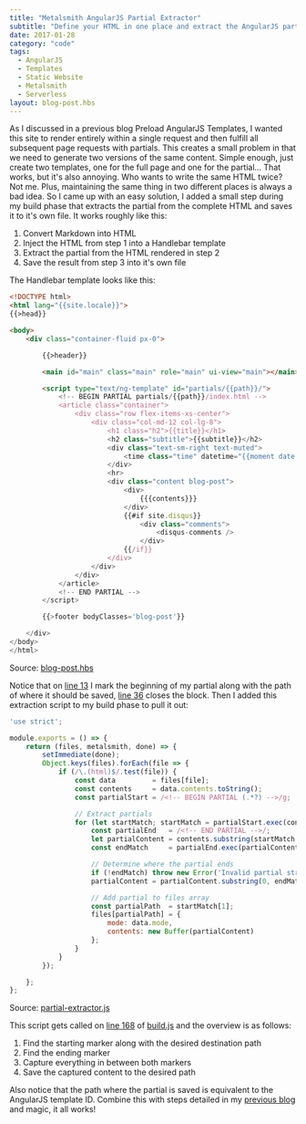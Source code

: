 ```yaml
---
title: "Metalsmith AngularJS Partial Extractor"
subtitle: "Define your HTML in one place and extract the AngularJS partials later"
date: 2017-01-28
category: "code"
tags:
  - AngularJS
  - Templates
  - Static Website
  - Metalsmith
  - Serverless
layout: blog-post.hbs
---
```


As I discussed in a previous blog <a ui-sref="blog.post({title: 'angular-ui-router-template-preload'})">Preload AngularJS Templates</a>, I wanted this site to render entirely within a single request and then fulfill all subsequent page requests with partials. This creates a small problem in that we need to generate two versions of the same content. Simple enough, just create two templates, one for the full page and one for the partial... That works, but it's also annoying. Who wants to write the same HTML twice? Not me. Plus, maintaining the same thing in two different places is always a bad idea. So I came up with an easy solution, I added a small step during my build phase that extracts the partial from the complete HTML and saves it to it's own file. It works roughly like this:

1. Convert Markdown into HTML
2. Inject the HTML from step 1 into a Handlebar template
3. Extract the partial from the HTML rendered in step 2
4. Save the result from step 3 into it's own file

The Handlebar template looks like this:

```html
<!DOCTYPE html>
<html lang="{{site.locale}}">
{{>head}}

<body>
	<div class="container-fluid px-0">

		{{>header}}

		<main id="main" class="main" role="main" ui-view="main"></main>

		<script type="text/ng-template" id="partials/{{path}}/">
			<!-- BEGIN PARTIAL partials/{{path}}/index.html -->
			<article class="container">
				<div class="row flex-items-xs-center">
					<div class="col-md-12 col-lg-8">
						<h1 class="h2">{{title}}</h1>
						<h2 class="subtitle">{{subtitle}}</h2>
						<div class="text-sm-right text-muted">
							<time class="time" datetime="{{moment date "YYYY-MM-DD"}}">{{moment date "MMM Do YYYY"}}</time>
						</div>
						<hr>
						<div class="content blog-post">
							<div>
								{{{contents}}}
							</div>
							{{#if site.disqus}}
								<div class="comments">
									<disqus-comments />
								</div>
							{{/if}}
						</div>
					</div>
				</div>
			</article>
			<!-- END PARTIAL -->
		</script>

		{{>footer bodyClasses='blog-post'}}

	</div>
</body>
</html>
```
Source: [blog-post.hbs](https://github.com/ReedD/dadoune.com/blob/1b4a8a741c395a418ca83cb520f8413e62477ab1/src/layouts/blog-post.hbs)

Notice that on [line 13](https://github.com/ReedD/dadoune.com/blob/1b4a8a741c395a418ca83cb520f8413e62477ab1/src/layouts/blog-post.hbs#L13) I mark the beginning of my partial along with the path of where it should be saved, [line 36](https://github.com/ReedD/dadoune.com/blob/1b4a8a741c395a418ca83cb520f8413e62477ab1/src/layouts/blog-post.hbs#L36) closes the block. Then I added this extraction script to my build phase to pull it out:

```javascript
'use strict';

module.exports = () => {
	return (files, metalsmith, done) => {
		setImmediate(done);
		Object.keys(files).forEach(file => {
			if (/\.(html)$/.test(file)) {
				const data         = files[file];
				const contents     = data.contents.toString();
				const partialStart = /<!-- BEGIN PARTIAL (.*?) -->/g;

				// Extract partials
				for (let startMatch; startMatch = partialStart.exec(contents);) {
					const partialEnd   = /<!-- END PARTIAL -->/;
					let partialContent = contents.substring(startMatch.index + startMatch[0].length);
					const endMatch     = partialEnd.exec(partialContent);

					// Determine where the partial ends
					if (!endMatch) throw new Error('Invalid partial structure, missing end tag.');
					partialContent = partialContent.substring(0, endMatch.index);

					// Add partial to files array
					const partialPath  = startMatch[1];
					files[partialPath] = {
						mode: data.mode,
						contents: new Buffer(partialContent)
					};
				}
			}
		});

	};
};
```
Source: [partial-extractor.js](https://github.com/ReedD/dadoune.com/blob/1b4a8a741c395a418ca83cb520f8413e62477ab1/scripts/plugins/partial-extractor.js)

This script gets called on [line 168](https://github.com/ReedD/dadoune.com/blob/1b4a8a741c395a418ca83cb520f8413e62477ab1/build.js#L168) of [build.js](https://github.com/ReedD/dadoune.com/blob/1b4a8a741c395a418ca83cb520f8413e62477ab1/build.js) and the overview is as follows:

1. Find the starting marker along with the desired destination path
2. Find the ending marker
3. Capture everything in between both markers
4. Save the captured content to the desired path

Also notice that the path where the partial is saved is equivalent to the AngularJS template ID. Combine this with steps detailed in my [previous blog](/blog/angular-ui-router-template-preload/) and magic, it all works!

